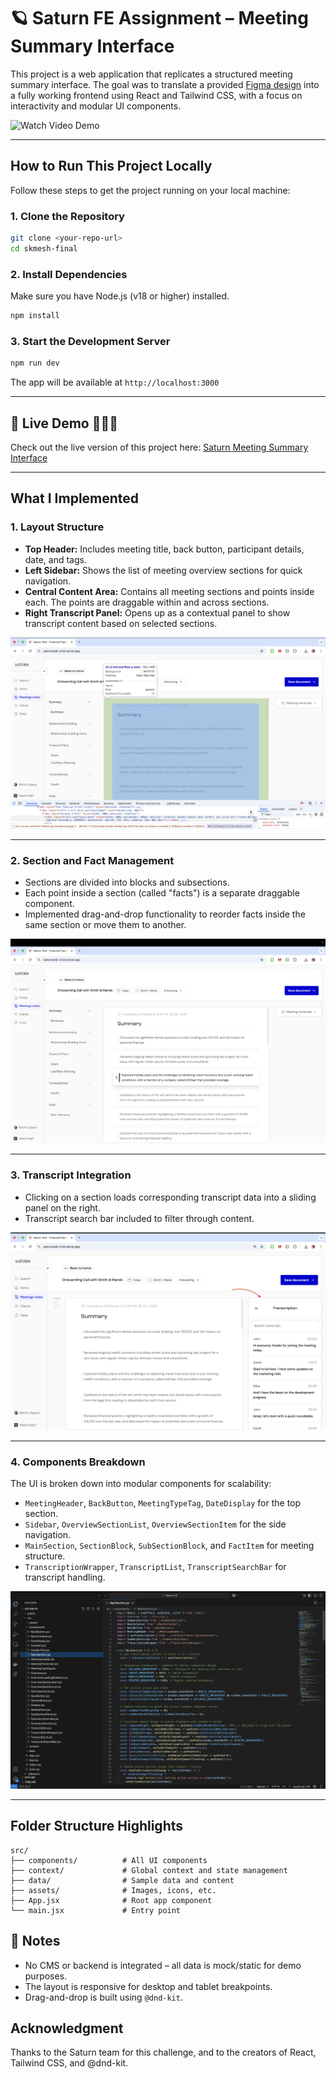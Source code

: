 # 🪐 Saturn FE Assignment – Meeting Summary Interface

This project is a web application that replicates a structured meeting summary interface. The goal was to translate a provided [Figma design](https://www.figma.com/design/CZFH9G1yvRZeL6EM1pMOi9/FE-dev-Assignment?node-id=0-1&t=Ab45nYCFSqDRSfrq-0) into a fully working frontend using React and Tailwind CSS, with a focus on interactivity and modular UI components. 

![Watch Video Demo](https://github.com/ShraddhaMeshram/saturn/blob/main/Readme%20Screenshots/Video%20Demo.gif)

---

## How to Run This Project Locally

Follow these steps to get the project running on your local machine:

### 1. Clone the Repository
```bash
git clone <your-repo-url>
cd skmesh-final
```

### 2. Install Dependencies
Make sure you have Node.js (v18 or higher) installed.

```bash
npm install
```

### 3. Start the Development Server

```bash
npm run dev
```

The app will be available at `http://localhost:3000`

---

## 🔗 Live Demo 👨🏻‍💻
Check out the live version of this project here:
[Saturn Meeting Summary Interface](https://saturnweb-virid.vercel.app/)

---

## What I Implemented

### 1. Layout Structure
- **Top Header:** Includes meeting title, back button, participant details, date, and tags.
- **Left Sidebar:** Shows the list of meeting overview sections for quick navigation.
- **Central Content Area:** Contains all meeting sections and points inside each. The points are draggable within and across sections.
- **Right Transcript Panel:** Opens up as a contextual panel to show transcript content based on selected sections.

![Layout Structure](https://github.com/ritiknagdeve/saturnweb/blob/main/Readme%20Frames/Layout.png)

---

### 2. Section and Fact Management
- Sections are divided into blocks and subsections.
- Each point inside a section (called "facts") is a separate draggable component.
- Implemented drag-and-drop functionality to reorder facts inside the same section or move them to another.

![Draggable Component](https://github.com/ritiknagdeve/saturnweb/blob/main/Readme%20Frames/DragnDrop.png)

---

### 3. Transcript Integration
- Clicking on a section loads corresponding transcript data into a sliding panel on the right.
- Transcript search bar included to filter through content.

![Transcript Integration](https://github.com/ritiknagdeve/saturnweb/blob/main/Readme%20Frames/Transcription.png)

---

### 4. Components Breakdown
The UI is broken down into modular components for scalability:
- `MeetingHeader`, `BackButton`, `MeetingTypeTag`, `DateDisplay` for the top section.
- `Sidebar`, `OverviewSectionList`, `OverviewSectionItem` for the side navigation.
- `MainSection`, `SectionBlock`, `SubSectionBlock`, and `FactItem` for meeting structure.
- `TranscriptionWrapper`, `TranscriptList`, `TranscriptSearchBar` for transcript handling.

![Component Breakdown](https://github.com/ritiknagdeve/saturnweb/blob/main/Readme%20Frames/VS%20Code%20SS.png)

---

## Folder Structure Highlights

```
src/
├── components/          # All UI components
├── context/             # Global context and state management
├── data/                # Sample data and content
├── assets/              # Images, icons, etc.
├── App.jsx              # Root app component
└── main.jsx             # Entry point
```

## 📌 Notes
* No CMS or backend is integrated – all data is mock/static for demo purposes.
* The layout is responsive for desktop and tablet breakpoints.
* Drag-and-drop is built using `@dnd-kit`.

## Acknowledgment
Thanks to the Saturn team for this challenge, and to the creators of React, Tailwind CSS, and @dnd-kit.
